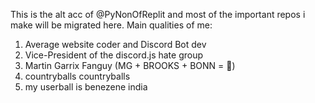 This is the alt acc of @PyNonOfReplit and most of the important repos i make will be migrated here.
Main qualities of me:
1. Average website coder and Discord Bot dev 
2. Vice-President of the discord.js hate group
3. Martin Garrix Fanguy (MG + BROOKS + BONN = )
4. countryballs countryballs
5. my userball is benezene india
<!---
PyNonNXT/PyNonNXT is a ✨ special ✨ repository because its `README.md` (this file) appears on your GitHub profile.
You can click the Preview link to take a look at your changes.
--->
